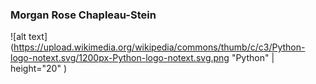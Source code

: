### Morgan Rose Chapleau-Stein

![alt text](https://upload.wikimedia.org/wikipedia/commons/thumb/c/c3/Python-logo-notext.svg/1200px-Python-logo-notext.svg.png "Python" |  height="20" )

<!--
**YuzuRanger/YuzuRanger** is a ✨ _special_ ✨ repository because its `README.md` (this file) appears on your GitHub profile.

Here are some ideas to get you started:

- 🔭 I’m currently working on ...
- 🌱 I’m currently learning ...
- 👯 I’m looking to collaborate on ...
- 🤔 I’m looking for help with ...
- 💬 Ask me about ...
- 📫 How to reach me: ...
- 😄 Pronouns: ...
- ⚡ Fun fact: ...
-->
